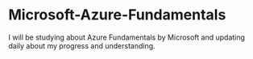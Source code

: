 # Microsoft-Azure-Fundamentals
I will be studying about Azure Fundamentals by Microsoft and updating daily about my progress and understanding.
